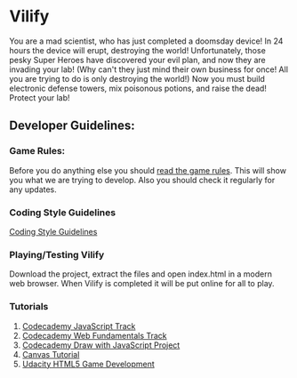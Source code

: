 Vilify
======

You are a mad scientist, who has just completed a doomsday device! In 24 hours the device will erupt, destroying the world! Unfortunately, those pesky Super Heroes have discovered your evil plan, and now they are invading your lab! (Why can't they just mind their own business for once! All you are trying to do is only destroying the world!) Now you must build electronic defense towers, mix poisonous potions, and raise the dead! Protect your lab!

## Developer Guidelines:

### Game Rules:
Before you do anything else you should [read the game rules](https://github.com/Logi0/vilify/wiki/Game-Rules). This will show you what we are trying to develop. Also you should check it regularly for any updates.

### Coding Style Guidelines
[Coding Style Guidelines](https://github.com/Logi0/vilify/wiki/Coding-Style-Guidelines)

### Playing/Testing Vilify
Download the project, extract the files and open index.html in a modern web browser. When Vilify is completed it will be put online for all to play.

### Tutorials
1. [Codecademy JavaScript Track](http://www.codecademy.com/tracks/javascript)
2. [Codecademy Web Fundamentals Track](http://www.codecademy.com/tracks/web)
3. [Codecademy Draw with JavaScript Project](http://www.codecademy.com/courses/web-beginner-en-SWM11/0?curriculum_id=50b91eda28c2fb212300039e#!/exercises/0)
4. [Canvas Tutorial](https://developer.mozilla.org/en-US/docs/HTML/Canvas/Tutorial?redirectlocale=en-US&redirectslug=Canvas_tutorial)
5. [Udacity HTML5 Game Development](https://www.udacity.com/course/cs255)
